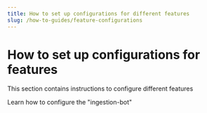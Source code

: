 ```yaml
---
title: How to set up configurations for different features
slug: /how-to-guides/feature-configurations
---
```


# How to set up configurations for features

This section contains instructions to configure different features

<InlineCalloutContainer>
  <InlineCallout
    color="violet-70"
    icon="storage"
    bold="Bots"
    href="/how-to-guides/feature-configurations/bots"
  >
    Learn how to configure the "ingestion-bot"
  </InlineCallout>
</InlineCalloutContainer>